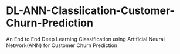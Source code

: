 # DL-ANN-Classiication-Customer-Churn-Prediction
An End to End Deep Learning Classification using Artificial Neural Network(ANN) for Customer Churn Prediction

